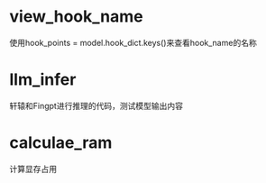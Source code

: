 # view_hook_name
使用hook_points = model.hook_dict.keys()来查看hook_name的名称
# llm_infer
轩辕和Fingpt进行推理的代码，测试模型输出内容
# calculae_ram
计算显存占用